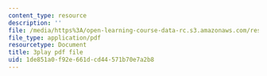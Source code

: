```yaml
---
content_type: resource
description: ''
file: /media/https%3A/open-learning-course-data-rc.s3.amazonaws.com/res-18-005-highlights-of-calculus-spring-2010/1de851a0f92e661dcd44571b70e7a2b8_tBBJ2TSTa1Q.pdf
file_type: application/pdf
resourcetype: Document
title: 3play pdf file
uid: 1de851a0-f92e-661d-cd44-571b70e7a2b8
---
```

